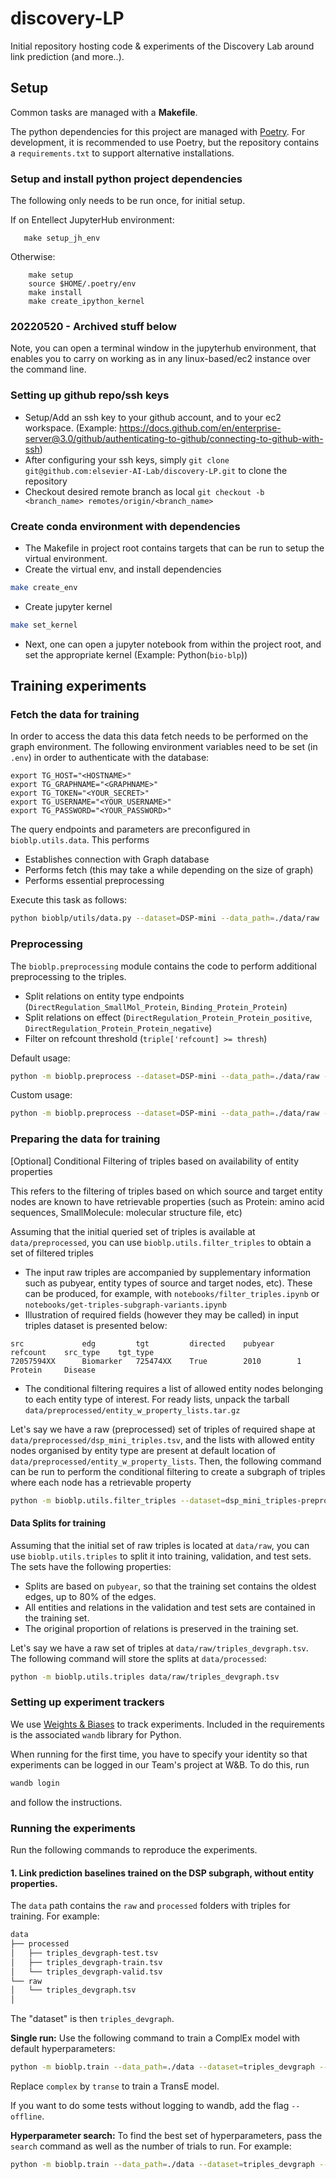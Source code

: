 # discovery-LP
Initial repository hosting code &amp; experiments of the Discovery Lab around link prediction (and more..).


## Setup

Common tasks are managed with a **Makefile**. 

The python dependencies for this project are managed with [Poetry](https://python-poetry.org). For development, it is recommended to use Poetry, but the repository contains a `requirements.txt` to support alternative installations.


### Setup and install python project dependencies
The following only needs to be run once, for initial setup.


If on Entellect JupyterHub environment:
```shell
   make setup_jh_env
```

Otherwise:
```shell
    make setup
    source $HOME/.poetry/env
    make install
    make create_ipython_kernel
```


### 20220520 - Archived stuff below

Note, you can open a terminal window in the jupyterhub environment, that enables you to carry on working as in any linux-based/ec2 instance over the command line.

### Setting up github repo/ssh keys
* Setup/Add an ssh key to your github account, and to your ec2 workspace. (Example: https://docs.github.com/en/enterprise-server@3.0/github/authenticating-to-github/connecting-to-github-with-ssh)
* After configuring your ssh keys, simply `git clone git@github.com:elsevier-AI-Lab/discovery-LP.git` to clone the repository
* Checkout desired remote branch as local `git checkout -b <branch_name> remotes/origin/<branch_name>`


### Create conda environment with dependencies

* The Makefile in project root contains targets that can be run to setup the virtual environment. 
* Create the virtual env, and install dependencies
```bash
make create_env
```

* Create jupyter kernel

```bash
make set_kernel
```

* Next, one can open a jupyter notebook from within the project root, and set the appropriate kernel (Example: Python(`bio-blp`))

## Training experiments 

### Fetch the data for training
In order to access the data this data fetch needs to be performed on the graph environment. The following environment variables need to be set (in `.env`) in order to authenticate with the database:

```.env
export TG_HOST="<HOSTNAME>"
export TG_GRAPHNAME="<GRAPHNAME>"
export TG_TOKEN="<YOUR_SECRET>"
export TG_USERNAME="<YOUR_USERNAME>"
export TG_PASSWORD="<YOUR_PASSWORD>"

```

The query endpoints and parameters are preconfigured in `bioblp.utils.data`. This performs

- Establishes connection with Graph database
- Performs fetch (this may take a while depending on the size of graph)
- Performs essential preprocessing

Execute this task as follows:
```bash
python bioblp/utils/data.py --dataset=DSP-mini --data_path=./data/raw
```
### Preprocessing

The `bioblp.preprocessing` module contains the code to perform additional preprocessing to the triples.

- Split relations on entity type endpoints (`DirectRegulation_SmallMol_Protein`, `Binding_Protein_Protein`)
- Split relations on effect (`DirectRegulation_Protein_Protein_positive`, `DirectRegulation_Protein_Protein_negative`)
- Filter on refcount threshold (`triple['refcount] >= thresh`)

Default usage:
```bash
python -m bioblp.preprocess --dataset=DSP-mini --data_path=./data/raw --preprocessed_path=./data/preprocessed
```

Custom usage:
```bash
python -m bioblp.preprocess --dataset=DSP-mini --data_path=./data/raw --preprocessed_path=./data/preprocessed --encode_relation_endpoint_type --encode_relation_effect --filter_relation_refcount=3
```

### Preparing the data for training

[Optional] Conditional Filtering of triples based on availability of entity properties

This refers to the filtering of triples based on which source and target entity nodes are known to have retrievable properties (such as Protein: amino acid sequences, SmallMolecule: molecular structure file, etc)

Assuming that the initial queried set of triples is available at `data/preprocessed`, you can use `bioblp.utils.filter_triples` to obtain a set of filtered triples 
- The input raw triples are accompanied by supplementary information such as pubyear, entity types of source and target nodes, etc). These can be produced, for example, with `notebooks/filter_triples.ipynb` or `notebooks/get-triples-subgraph-variants.ipynb`
- Illustration of required fields (however they may be called) in input triples dataset is presented below:  
```
src             edg         tgt         directed    pubyear     refcount    src_type    tgt_type
72057594XX      Biomarker   725474XX    True        2010        1           Protein     Disease      
```
- The conditional filtering requires a list of allowed entity nodes belonging to each entity type of interest. For ready lists, unpack the tarball `data/preprocessed/entity_w_property_lists.tar.gz`

Let's say we have a raw (preprocessed) set of triples of required shape at `data/preprocessed/dsp_mini_triples.tsv`, and the lists with allowed entity nodes organised by entity type are present at default location of `data/preprocessed/entity_w_property_lists`. Then, the following command can be run to perform the conditional filtering to create a subgraph of triples where each node has a retrievable property

```sh
python -m bioblp.utils.filter_triples --dataset=dsp_mini_triples-preprocessed --data_path=data/preprocessed --output_path=data/preprocessed --entity_w_property_lists_path=data/preprocessed/entity_w_property_lists
```
#### Data Splits for training 
Assuming that the initial set of raw triples is located at `data/raw`, you can use `bioblp.utils.triples` to split it into training, validation, and test sets. The sets have the following properties:

- Splits are based on `pubyear`, so that the training set contains the oldest edges, up to 80% of the edges.
- All entities and relations in the validation and test sets are contained in the training set.
- The original proportion of relations is preserved in the training set.

Let's say we have a raw set of triples at `data/raw/triples_devgraph.tsv`. The following command will store the splits at `data/processed`:

```sh
python -m bioblp.utils.triples data/raw/triples_devgraph.tsv
```

### Setting up experiment trackers

We use [Weights & Biases](https://wandb.ai/) to track experiments. Included in the requirements is the associated `wandb` library for Python.

When running for the first time, you have to specify your identity so that experiments can be logged in our Team's project at W&B. To do this, run

```sh
wandb login
```

and follow the instructions.



### Running the experiments

Run the following commands to reproduce the experiments.

#### 1. Link prediction baselines trained on the DSP subgraph, without entity properties.

The `data` path contains the `raw` and `processed` folders with triples for training. For example:

```sh
data
├── processed
│   ├── triples_devgraph-test.tsv
│   ├── triples_devgraph-train.tsv
│   └── triples_devgraph-valid.tsv
└── raw
│   └── triples_devgraph.tsv
│
```



The "dataset" is then `triples_devgraph`. 

**Single run:** Use the following command to train a ComplEx model with default hyperparameters:

```sh
python -m bioblp.train --data_path=./data --dataset=triples_devgraph --model=complex
```

Replace `complex` by `transe` to train a TransE model.



If you want to do some tests without logging to wandb, add the flag `--offline`.



**Hyperparameter search:** To find the best set of hyperparameters, pass the `search` command as well as the number of trials to run. For example:

```sh
python -m bioblp.train --data_path=./data --dataset=triples_devgraph --model=complex --command=search --num_trials=10
```



